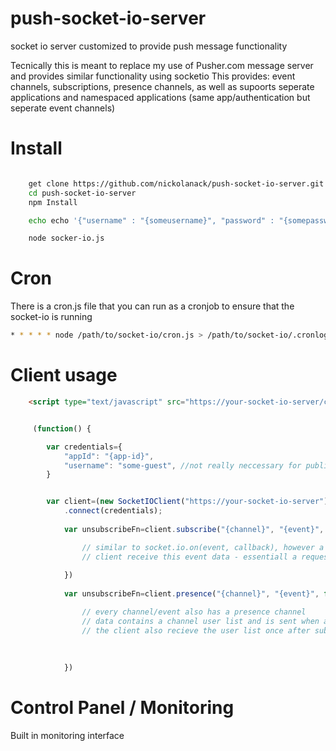# push-socket-io-server
socket io server customized to provide push message functionality

Tecnically this is meant to replace my use of Pusher.com message server and provides similar functionality using socketio 
This provides: event channels, subscriptions, presence channels, as well as supoorts seperate applications and namespaced applications (same app/authentication but seperate event channels) 




# Install

```bash

	get clone https://github.com/nickolanack/push-socket-io-server.git
	cd push-socket-io-server
	npm Install

	echo echo '{"username" : "{someusername}", "password" : "{somepassword}"}' > appdata/{app-id}.json

	node socker-io.js


```

# Cron

There is a cron.js file that you can run as a cronjob to ensure that the socket-io is running

```bash
* * * * * node /path/to/socket-io/cron.js > /path/to/socket-io/.cronlog 2>&1
```

# Client usage 


```html
	<script type="text/javascript" src="https://your-socket-io-server/client.js"></script>
```


```js

	 (function() {

        var credentials={
            "appId": "{app-id}",
            "username": "some-guest", //not really neccessary for public read only event streams but useful for server logging
        }


        var client=(new SocketIOClient("https://your-socket-io-server"))
	    	.connect(credentials);
	    	
		   	var unsubscribeFn=client.subscribe("{channel}", "{event}", function(data){

	    		// similar to socket.io.on(event, callback), however a channel/event subscription request is sent to server before the 
	    		// client receive this event data - essentiall a request to join a socketio 'room'
	    		
	    	})
	    	
	    	var unsubscribeFn=client.presence("{channel}", "{event}", function(data){

	    		// every channel/event also has a presence channel
	    		// data contains a channel user list and is sent when a user joins or leaves
	    		// the client also recieve the user list once after subscribing to the presence channel
	    		 
	    		
	    		
	    	})


```

# Control Panel / Monitoring

Built in monitoring interface

